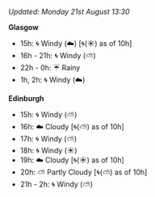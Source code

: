 *Updated: Monday 21st August 13:30*

**Glasgow**

* 15h: :cyclone: Windy (:cloud:) [:cyclone:(:sunny:) as of 10h]
* 16h - 21h: :cyclone: Windy (:partly_sunny:)
* 22h - 0h: :umbrella: Rainy
* 1h, 2h: :cyclone: Windy (:cloud:)

**Edinburgh**

* 15h: :cyclone: Windy (:partly_sunny:)
* 16h: :cloud: Cloudy [:cyclone:(:partly_sunny:) as of 10h]
* 17h: :cyclone: Windy (:partly_sunny:)
* 18h: :cyclone: Windy (:sunny:)
* 19h: :cloud: Cloudy [:cyclone:(:sunny:) as of 10h]
* 20h: :partly_sunny: Partly Cloudy [:cyclone:(:partly_sunny:) as of 10h]
* 21h - 2h: :cyclone: Windy (:partly_sunny:)
